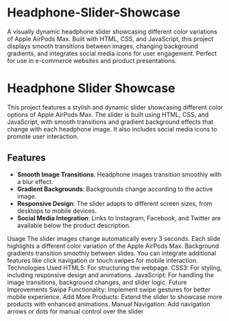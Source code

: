 # Headphone-Slider-Showcase
A visually dynamic headphone slider showcasing different color variations of Apple AirPods Max. Built with HTML, CSS, and JavaScript, this project displays smooth transitions between images, changing background gradients, and integrates social media icons for user engagement. Perfect for use in e-commerce websites and product presentations.


# Headphone Slider Showcase

This project features a stylish and dynamic slider showcasing different color options of Apple AirPods Max. The slider is built using HTML, CSS, and JavaScript, with smooth transitions and gradient background effects that change with each headphone image. It also includes social media icons to promote user interaction.

## Features

- **Smooth Image Transitions**: Headphone images transition smoothly with a blur effect.
- **Gradient Backgrounds**: Backgrounds change according to the active image.
- **Responsive Design**: The slider adapts to different screen sizes, from desktops to mobile devices.
- **Social Media Integration**: Links to Instagram, Facebook, and Twitter are available below the product description.

Usage
The slider images change automatically every 3 seconds.
Each slide highlights a different color variation of the Apple AirPods Max.
Background gradients transition smoothly between slides.
You can integrate additional features like click navigation or touch swipes for mobile interaction.
Technologies Used
HTML5: For structuring the webpage.
CSS3: For styling, including responsive design and animations.
JavaScript: For handling the image transitions, background changes, and slider logic.
Future Improvements
Swipe Functionality: Implement swipe gestures for better mobile experience.
Add More Products: Extend the slider to showcase more products with enhanced animations.
Manual Navigation: Add navigation arrows or dots for manual control over the slider
